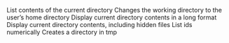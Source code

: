 List contents of the current directory
Changes the working directory to the user’s home directory
Display current directory contents in a long format
Display current directory contents, including hidden files
List ids numerically
Creates a directory in tmp

